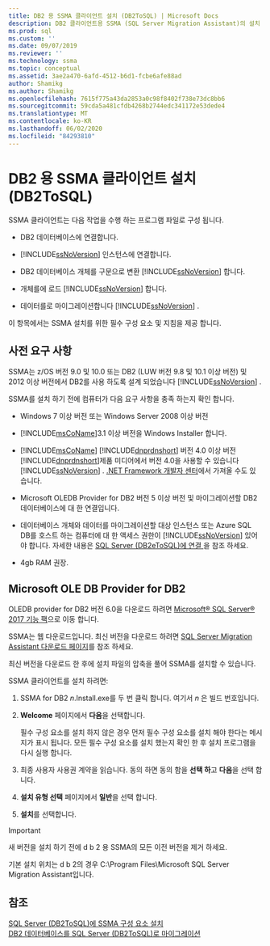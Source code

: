 ```yaml
---
title: DB2 용 SSMA 클라이언트 설치 (DB2ToSQL) | Microsoft Docs
description: DB2 클라이언트용 SSMA (SQL Server Migration Assistant)의 설치 필수 구성 요소 및 설치 방법에 대해 알아봅니다.
ms.prod: sql
ms.custom: ''
ms.date: 09/07/2019
ms.reviewer: ''
ms.technology: ssma
ms.topic: conceptual
ms.assetid: 3ae2a470-6afd-4512-b6d1-fcbe6afe88ad
author: Shamikg
ms.author: Shamikg
ms.openlocfilehash: 7615f775a43da2853a0c98f8402f738e73dc8bb6
ms.sourcegitcommit: 59cda5a481cfdb4268b2744edc341172e53dede4
ms.translationtype: MT
ms.contentlocale: ko-KR
ms.lasthandoff: 06/02/2020
ms.locfileid: "84293810"
---
```

# <a name="installing-ssma-for-db2-client-db2tosql"></a>DB2 용 SSMA 클라이언트 설치 (DB2ToSQL)

SSMA 클라이언트는 다음 작업을 수행 하는 프로그램 파일로 구성 됩니다.  
  
- DB2 데이터베이스에 연결합니다.  
  
- [!INCLUDE[ssNoVersion](../../includes/ssnoversion-md.md)] 인스턴스에 연결합니다.  
  
- DB2 데이터베이스 개체를 구문으로 변환 [!INCLUDE[ssNoVersion](../../includes/ssnoversion-md.md)] 합니다.  
  
- 개체를에 로드 [!INCLUDE[ssNoVersion](../../includes/ssnoversion-md.md)] 합니다.  
  
- 데이터를로 마이그레이션합니다 [!INCLUDE[ssNoVersion](../../includes/ssnoversion-md.md)] .  
  
이 항목에서는 SSMA 설치를 위한 필수 구성 요소 및 지침을 제공 합니다.  
  
## <a name="prerequisites"></a>사전 요구 사항

SSMA는 z/OS 버전 9.0 및 10.0 또는 DB2 (LUW 버전 9.8 및 10.1 이상 버전) 및 2012 이상 버전에서 DB2를 사용 하도록 설계 되었습니다 [!INCLUDE[ssNoVersion](../../includes/ssnoversion-md.md)] .  
  
SSMA를 설치 하기 전에 컴퓨터가 다음 요구 사항을 충족 하는지 확인 합니다.  
  
- Windows 7 이상 버전 또는 Windows Server 2008 이상 버전  
  
- [!INCLUDE[msCoName](../../includes/msconame_md.md)]3.1 이상 버전을 Windows Installer 합니다.  
  
- [!INCLUDE[msCoName](../../includes/msconame_md.md)] [!INCLUDE[dnprdnshort](../../includes/dnprdnshort_md.md)] 버전 4.0 이상 버전 [!INCLUDE[dnprdnshort](../../includes/dnprdnshort_md.md)]제품 미디어에서 버전 4.0을 사용할 수 있습니다 [!INCLUDE[ssNoVersion](../../includes/ssnoversion-md.md)] . [.NET Framework 개발자 센터](https://go.microsoft.com/fwlink/?LinkId=48882)에서 가져올 수도 있습니다.  
  
- Microsoft OLEDB Provider for DB2 버전 5 이상 버전 및 마이그레이션할 DB2 데이터베이스에 대 한 연결입니다.  
  
- 데이터베이스 개체와 데이터를 마이그레이션할 대상 인스턴스 또는 Azure SQL DB를 호스트 하는 컴퓨터에 대 한 액세스 권한이 [!INCLUDE[ssNoVersion](../../includes/ssnoversion-md.md)] 있어야 합니다. 자세한 내용은 [SQL Server &#40;DB2eToSQL&#41;에 연결 ](../../ssma/db2/connecting-to-sql-server-db2etosql.md)을 참조 하세요.  
  
- 4gb RAM 권장.  
  
## <a name="microsoft-oledb-provider-for-db2"></a>Microsoft OLE DB Provider for DB2  

OLEDB provider for DB2 버전 6.0을 다운로드 하려면 [Microsoft® SQL Server® 2017 기능 팩](https://www.microsoft.com/download/details.aspx?id=55992)으로 이동 합니다.

SSMA는 웹 다운로드입니다. 최신 버전을 다운로드 하려면 [SQL Server Migration Assistant 다운로드 페이지](https://aka.ms/ssmafordb2)를 참조 하세요.  
  
최신 버전을 다운로드 한 후에 설치 파일의 압축을 풀어 SSMA를 설치할 수 있습니다.  
  
SSMA 클라이언트를 설치 하려면:
  
1. SSMA for DB2 *n*.Install.exe를 두 번 클릭 합니다. 여기서 *n* 은 빌드 번호입니다.  
  
2. **Welcome** 페이지에서 **다음**을 선택합니다.  
  
   필수 구성 요소를 설치 하지 않은 경우 먼저 필수 구성 요소를 설치 해야 한다는 메시지가 표시 됩니다. 모든 필수 구성 요소를 설치 했는지 확인 한 후 설치 프로그램을 다시 실행 합니다.  
  
3. 최종 사용자 사용권 계약을 읽습니다. 동의 하면 동의 함을 **선택 하**고 **다음**을 선택 합니다.  
  
4. **설치 유형 선택** 페이지에서 **일반**을 선택 합니다.  
  
5. **설치**를 선택합니다.  
  
> [!IMPORTANT]  
> 새 버전을 설치 하기 전에 d b 2 용 SSMA의 모든 이전 버전을 제거 하세요.
  
기본 설치 위치는 d b 2의 경우 C:\Program Files\Microsoft SQL Server Migration Assistant입니다.  
  
## <a name="see-also"></a>참조

[SQL Server &#40;DB2ToSQL&#41;에 SSMA 구성 요소 설치](../../ssma/db2/installing-ssma-components-on-sql-server-db2tosql.md)  
[DB2 데이터베이스를 SQL Server &#40;DB2ToSQL&#41;로 마이그레이션](../../ssma/db2/migrating-db2-databases-to-sql-server-db2tosql.md)  
